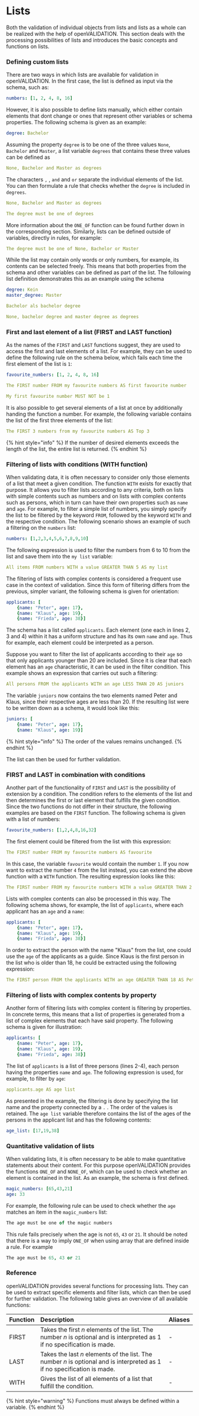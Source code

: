 # Lists



Both the validation of individual objects from lists and lists as a whole can be realized with the help of openVALIDATION. This section deals with the processing possibilities of lists and introduces the basic concepts and functions on lists.

### 

### Defining custom lists

There are two ways in which lists are available for validation in openVALIDATION. In the first case, the list is defined as input via the schema, such as:

```yaml
numbers: [1, 2, 4, 8, 16]
```

However, it is also possible to define lists manually, which either contain elements that dont change or ones that represent other variables or schema properties. The following schema is given as an example:

```yaml
degree: Bachelor
```

Assuming the property `degree` is to be one of the three values `None`, `Bachelor` and `Master`, a list variable `degrees` that contains these three values can be defined as

```yaml
None, Bachelor and Master as degrees
```

The characters `,` , `and` and `or` separate the individual elements of the list. You can then formulate a rule that checks whether the `degree` is included in `degrees`.

```yaml
None, Bachelor and Master as degrees

The degree must be one of degrees
```

More information about the `ONE_OF` function can be found further down in the corresponding section. Similarly, lists can be defined outside of variables, directly in rules, for example:

```yaml
The degree must be one of None, Bachelor or Master
```

While the list may contain only words or only numbers, for example, its contents can be selected freely. This means that both properties from the schema and other variables can be defined as part of the list. The following list definition demonstrates this as an example using the schema

```yaml
degree: Kein
master_degree: Master
```

```yaml
Bachelor als bachelor degree

None, bachelor degree and master degree as degrees
```



### First and last element of a list \(FIRST and LAST function\)

As the names of the `FIRST` and `LAST` functions suggest, they are used to access the first and last elements of a list. For example, they can be used to define the following rule on the schema below, which fails each time the first element of the list is `1`:

```yaml
favourite_numbers: [1, 2, 4, 8, 16]
```

```yaml
The FIRST number FROM my favourite numbers AS first favourite number

My first favourite number MUST NOT be 1
```

It is also possible to get several elements of a list at once by additionally handing the function a number. For example, the following variable contains the list of the first three elements of the list:

```yaml
The FIRST 3 numbers from my favourite numbers AS Top 3
```

{% hint style="info" %}
If the number of desired elements exceeds the length of the list, the entire list is returned.
{% endhint %}

#### 

### Filtering of lists with conditions \(WITH function\)

When validating data, it is often necessary to consider only those elements of a list that meet a given condition. The function `WITH` exists for exactly that purpose. It allows you to filter lists according to any criteria, both on lists with simple contents such as numbers and on lists with complex contents such as persons, which in turn can have their own properties such as `name` and `age`. For example, to filter a simple list of numbers, you simply specify the list to be filtered by the keyword `FROM`, followed by the keyword `WITH` and the respective condition. The following scenario shows an example of such a filtering on the `numbers` list:

```yaml
numbers: [1,2,3,4,5,6,7,8,9,10]
```

The following expression is used to filter the numbers from 6 to 10 from the list and save them into the `my list` variable:

```yaml
All items FROM numbers WITH a value GREATER THAN 5 AS my list
```

The filtering of lists with complex contents is considered a frequent use case in the context of validation. Since this form of filtering differs from the previous, simpler variant, the following schema is given for orientation:

```yaml
applicants: [
    {name: "Peter", age: 17},
    {name: "Klaus", age: 19},
    {name: "Frieda", age: 38}]
```

The schema has a list called `applicants`. Each element \(one each in lines 2, 3 and 4\) within it has a uniform structure and has its own `name` and `age`. Thus for example, each element could be interpreted as a person. 

Suppose you want to filter the list of applicants according to their `age` so that only applicants younger than 20 are included. Since it is clear that each element has an `age` characteristic, it can be used in the filter condition. This example shows an expression that carries out such a filtering:

```yaml
All persons FROM the applicants WITH an age LESS THAN 20 AS juniors
```

The variable `juniors` now contains the two elements named Peter and Klaus, since their respective ages are less than 20. If the resulting list were to be written down as a schema, it would look like this:

```yaml
juniors: [
    {name: "Peter", age: 17},
    {name: "Klaus", age: 19}]
```

{% hint style="info" %}
The order of the values remains unchanged.
{% endhint %}

The list can then be used for further validation.



### FIRST and LAST in combination with conditions

Another part of the functionality of `FIRST` and `LAST` is the possibility of extension by a condition. The condition refers to the elements of the list and then determines the first or last element that fulfills the given condition. Since the two functions do not differ in their structure, the following examples are based on the `FIRST` function. The following schema is given with a list of numbers:

```yaml
favourite_numbers: [1,2,4,8,16,32]
```

The first element could be filtered from the list with this expression:

```yaml
The FIRST number FROM my favourite numbers AS favourite
```

In this case, the variable `favourite` would contain the number `1`. If you now want to extract the number `4` from the list instead, you can extend the above function with a `WITH` function. The resulting expression looks like this:

```yaml
The FIRST number FROM my favourite numbers WITH a value GREATER THAN 2 AS favourite
```

Lists with complex contents can also be processed in this way. The following schema shows, for example, the list of `applicants`, where each applicant has an `age` and a `name`:

```yaml
applicants: [
    {name: "Peter", age: 17},
    {name: "Klaus", age: 19},
    {name: "Frieda", age: 38}]
```

In order to extract the person with the name "Klaus" from the list, one could use the `age` of the applicants as a guide. Since Klaus is the first person in the list who is older than 18, he could be extracted using the following expression:

```yaml
The FIRST person FROM the applicants WITH an age GREATER THAN 18 AS Peter
```

### 

### Filtering of lists with complex contents by property

Another form of filtering lists with complex content is filtering by properties. In concrete terms, this means that a list of properties is generated from a list of complex elements that each have said property. The following schema is given for illustration:

```yaml
applicants: [
    {name: "Peter", age: 17},
    {name: "Klaus", age: 19},
    {name: "Frieda", age: 38}]
```

The list of `applicants` is a list of three persons \(lines 2-4\), each person having the properties `name` and `age`. The following expression is used, for example, to filter by `age`:

```yaml
applicants.age AS age list
```

As presented in the example, the filtering is done by specifying the list name and the property connected by a `.` . The order of the values is retained. The `age list` variable therefore contains the list of the ages of the persons in the applicant list and has the following contents:

```yaml
age_list: [17,19,38]
```



### Quantitative validation of lists

When validating lists, it is often necessary to be able to make quantitative statements about their content. For this purpose openVALIDATION provides the functions `ONE_OF` and `NONE_OF`, which can be used to check whether an element is contained in the list. As an example, the schema is first defined.

```yaml
magic_numbers: [65,43,21]
age: 33
```

For example, the following rule can be used to check whether the `age` matches an item in the `magic_numbers` list:

```coffeescript
The age must be one of the magic numbers
```

This rule fails precisely when the age is not `65`, `43` or `21`. It should be noted that there is a way to imply `ONE_OF` when using array that are defined inside a rule. For example

```coffeescript
The age must be 65, 43 or 21 
```



### Reference

openVALIDATION provides several functions for processing lists. They can be used to extract specific elements and filter lists, which can then be used for further validation. The following table gives an overview of all available functions:

| Function | Description | Aliases |
| :--- | :--- | :--- |
| FIRST | Takes the first _n_ elements of the list. The number _n_ is optional and is interpreted as 1 if no specification is made. | - |
| LAST | Takes the last _n_ elements of the list. The number _n_ is optional and is interpreted as 1 if no specification is made. | - |
| WITH | Gives the list of all elements of a list that fulfill the condition. | - |

{% hint style="warning" %}
Functions must always be defined within a variable.
{% endhint %}

